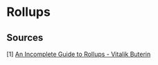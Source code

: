 # Rollups

## Sources

[1] [An Incomplete Guide to Rollups - Vitalik Buterin](https://vitalik.ca/general/2021/01/05/rollup.html)
